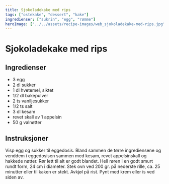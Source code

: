 ```yaml
---
title: Sjokoladekake med rips
tags: ["ostekake", "dessert", "kake"]
ingredienser: ["sukrin", "egg", "rømme"]
heroImage: ["../../assets/recipe-images/web_sjokoladekake-med-rips.jpg"]
---
```


# Sjokoladekake med rips

## Ingredienser

- 3 egg
- 2 dl sukker
- 1 dl hvetemel, siktet
- 1/2 dl bakepulver
- 2 ts vaniljesukker
- 1/2 ts salt
- 3 dl kesam
- revet skall av 1 appelsin
- 50 g valnøtter

## Instruksjoner

Visp egg og sukker til eggedosis. Bland sammen de tørre ingrediensene og venddem i eggedosisen sammen med kesam, revet appelsinskall og hakkede nøtter. Rør lett til alt er godt blandet. Hell røren i en godt smurt rundt form, 24 cm i diameter. Stek ovn ved 200 gr. på nederste rille, ca. 25 minutter eller til kaken er stekt. Avkjøl på rist. Pynt med krem eller is ved siden av.
